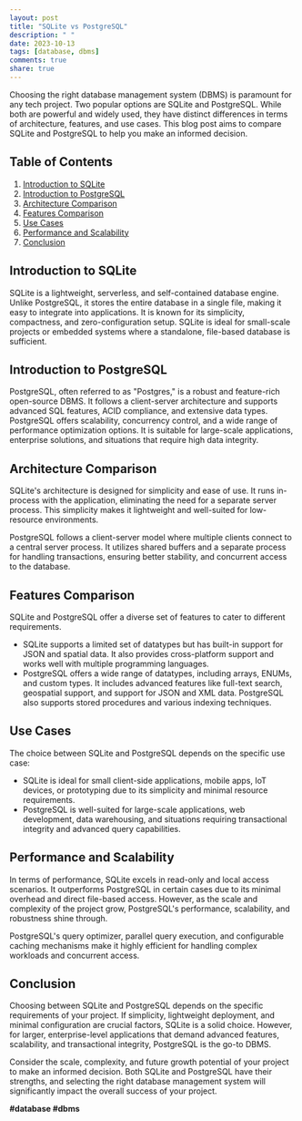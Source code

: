 ```yaml
---
layout: post
title: "SQLite vs PostgreSQL"
description: " "
date: 2023-10-13
tags: [database, dbms]
comments: true
share: true
---
```


Choosing the right database management system (DBMS) is paramount for any tech project. Two popular options are SQLite and PostgreSQL. While both are powerful and widely used, they have distinct differences in terms of architecture, features, and use cases. This blog post aims to compare SQLite and PostgreSQL to help you make an informed decision.

## Table of Contents
1. [Introduction to SQLite](#introduction-to-sqlite)
2. [Introduction to PostgreSQL](#introduction-to-postgresql)
3. [Architecture Comparison](#architecture-comparison)
4. [Features Comparison](#features-comparison)
5. [Use Cases](#use-cases)
6. [Performance and Scalability](#performance-and-scalability)
7. [Conclusion](#conclusion)

## Introduction to SQLite
SQLite is a lightweight, serverless, and self-contained database engine. Unlike PostgreSQL, it stores the entire database in a single file, making it easy to integrate into applications. It is known for its simplicity, compactness, and zero-configuration setup. SQLite is ideal for small-scale projects or embedded systems where a standalone, file-based database is sufficient.

## Introduction to PostgreSQL
PostgreSQL, often referred to as "Postgres," is a robust and feature-rich open-source DBMS. It follows a client-server architecture and supports advanced SQL features, ACID compliance, and extensive data types. PostgreSQL offers scalability, concurrency control, and a wide range of performance optimization options. It is suitable for large-scale applications, enterprise solutions, and situations that require high data integrity.

## Architecture Comparison
SQLite's architecture is designed for simplicity and ease of use. It runs in-process with the application, eliminating the need for a separate server process. This simplicity makes it lightweight and well-suited for low-resource environments.

PostgreSQL follows a client-server model where multiple clients connect to a central server process. It utilizes shared buffers and a separate process for handling transactions, ensuring better stability, and concurrent access to the database.

## Features Comparison
SQLite and PostgreSQL offer a diverse set of features to cater to different requirements.

- SQLite supports a limited set of datatypes but has built-in support for JSON and spatial data. It also provides cross-platform support and works well with multiple programming languages.
- PostgreSQL offers a wide range of datatypes, including arrays, ENUMs, and custom types. It includes advanced features like full-text search, geospatial support, and support for JSON and XML data. PostgreSQL also supports stored procedures and various indexing techniques.

## Use Cases
The choice between SQLite and PostgreSQL depends on the specific use case:

- SQLite is ideal for small client-side applications, mobile apps, IoT devices, or prototyping due to its simplicity and minimal resource requirements.
- PostgreSQL is well-suited for large-scale applications, web development, data warehousing, and situations requiring transactional integrity and advanced query capabilities.

## Performance and Scalability
In terms of performance, SQLite excels in read-only and local access scenarios. It outperforms PostgreSQL in certain cases due to its minimal overhead and direct file-based access. However, as the scale and complexity of the project grow, PostgreSQL's performance, scalability, and robustness shine through.

PostgreSQL's query optimizer, parallel query execution, and configurable caching mechanisms make it highly efficient for handling complex workloads and concurrent access.

## Conclusion
Choosing between SQLite and PostgreSQL depends on the specific requirements of your project. If simplicity, lightweight deployment, and minimal configuration are crucial factors, SQLite is a solid choice. However, for larger, enterprise-level applications that demand advanced features, scalability, and transactional integrity, PostgreSQL is the go-to DBMS.

Consider the scale, complexity, and future growth potential of your project to make an informed decision. Both SQLite and PostgreSQL have their strengths, and selecting the right database management system will significantly impact the overall success of your project.

**#database #dbms**